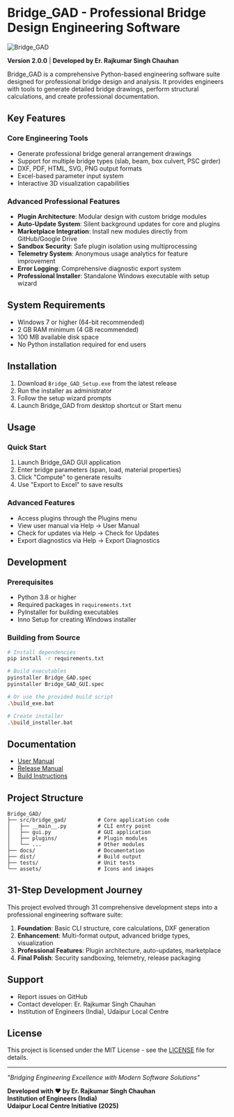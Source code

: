 # Bridge_GAD - Professional Bridge Design Engineering Software

![Bridge_GAD](bridge_logo.png)

**Version 2.0.0** | **Developed by Er. Rajkumar Singh Chauhan**

Bridge_GAD is a comprehensive Python-based engineering software suite designed for professional bridge design and analysis. It provides engineers with tools to generate detailed bridge drawings, perform structural calculations, and create professional documentation.

## Key Features

### Core Engineering Tools
- Generate professional bridge general arrangement drawings
- Support for multiple bridge types (slab, beam, box culvert, PSC girder)
- DXF, PDF, HTML, SVG, PNG output formats
- Excel-based parameter input system
- Interactive 3D visualization capabilities

### Advanced Professional Features
- **Plugin Architecture**: Modular design with custom bridge modules
- **Auto-Update System**: Silent background updates for core and plugins
- **Marketplace Integration**: Install new modules directly from GitHub/Google Drive
- **Sandbox Security**: Safe plugin isolation using multiprocessing
- **Telemetry System**: Anonymous usage analytics for feature improvement
- **Error Logging**: Comprehensive diagnostic export system
- **Professional Installer**: Standalone Windows executable with setup wizard

## System Requirements

- Windows 7 or higher (64-bit recommended)
- 2 GB RAM minimum (4 GB recommended)
- 100 MB available disk space
- No Python installation required for end users

## Installation

1. Download `Bridge_GAD_Setup.exe` from the latest release
2. Run the installer as administrator
3. Follow the setup wizard prompts
4. Launch Bridge_GAD from desktop shortcut or Start menu

## Usage

### Quick Start
1. Launch Bridge_GAD GUI application
2. Enter bridge parameters (span, load, material properties)
3. Click "Compute" to generate results
4. Use "Export to Excel" to save results

### Advanced Features
- Access plugins through the Plugins menu
- View user manual via Help → User Manual
- Check for updates via Help → Check for Updates
- Export diagnostics via Help → Export Diagnostics

## Development

### Prerequisites
- Python 3.8 or higher
- Required packages in `requirements.txt`
- PyInstaller for building executables
- Inno Setup for creating Windows installer

### Building from Source
```bash
# Install dependencies
pip install -r requirements.txt

# Build executables
pyinstaller Bridge_GAD.spec
pyinstaller Bridge_GAD_GUI.spec

# Or use the provided build script
.\build_exe.bat

# Create installer
.\build_installer.bat
```

## Documentation

- [User Manual](docs/Bridge_GAD_User_Manual.pdf)
- [Release Manual](BRIDGE_GAD_v2.0_RELEASE_MANUAL.md)
- [Build Instructions](BUILD_INSTRUCTIONS.md)

## Project Structure

```
Bridge_GAD/
├── src/bridge_gad/          # Core application code
│   ├── __main__.py          # CLI entry point
│   ├── gui.py               # GUI application
│   ├── plugins/             # Plugin modules
│   └── ...                  # Other modules
├── docs/                    # Documentation
├── dist/                    # Build output
├── tests/                   # Unit tests
└── assets/                  # Icons and images
```

## 31-Step Development Journey

This project evolved through 31 comprehensive development steps into a professional engineering software suite:

1. **Foundation**: Basic CLI structure, core calculations, DXF generation
2. **Enhancement**: Multi-format output, advanced bridge types, visualization
3. **Professional Features**: Plugin architecture, auto-updates, marketplace
4. **Final Polish**: Security sandboxing, telemetry, release packaging

## Support

- Report issues on GitHub
- Contact developer: Er. Rajkumar Singh Chauhan
- Institution of Engineers (India), Udaipur Local Centre

## License

This project is licensed under the MIT License - see the [LICENSE](LICENSE) file for details.

---

*"Bridging Engineering Excellence with Modern Software Solutions"*

**Developed with ❤️ by Er. Rajkumar Singh Chauhan**  
**Institution of Engineers (India)**  
**Udaipur Local Centre Initiative (2025)**